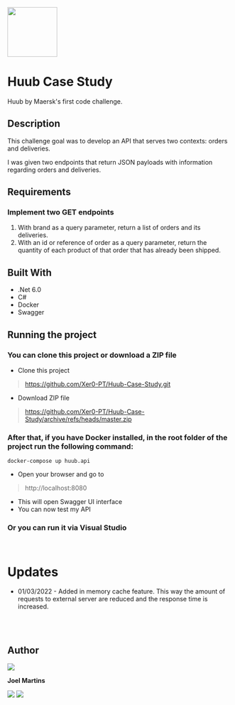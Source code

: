 <img src="https://media-exp1.licdn.com/dms/image/C4E0BAQF3ukPgNlaIUw/company-logo_200_200/0/1637839417793?e=1654128000&v=beta&t=uEOS9Kts3nT2HCHwpHIqOWjTreEPuywlVC79_g4f2D4"
     style="height: 7rem;"/>

# Huub Case Study

Huub by Maersk's first code challenge.

## Description

This challenge goal was to develop an API that serves two contexts: orders and deliveries.

I was given two endpoints that return JSON payloads with information regarding orders and deliveries.

## Requirements

### Implement **two GET endpoints**

1. With brand as a query parameter, return a list of orders and its deliveries.
2. With an id or reference of order as a query parameter, return the quantity of each product of that order that has already been shipped.

## Built With

* .Net 6.0
* C#
* Docker
* Swagger

## Running the project

### You can clone this project or download a ZIP file

* Clone this project
> https://github.com/Xer0-PT/Huub-Case-Study.git


* Download ZIP file
> https://github.com/Xer0-PT/Huub-Case-Study/archive/refs/heads/master.zip


### After that, if you have Docker installed, in the root folder of the project run the following command:
```
docker-compose up huub.api
```

* Open your browser and go to
> http://localhost:8080

* This will open Swagger UI interface
* You can now test my API

### Or you can run it via Visual Studio

<br>

# Updates
* 01/03/2022 - Added in memory cache feature. This way the amount of requests to external server are reduced and the response time is increased.

<br><br>
## Author
<img src="https://avatars.githubusercontent.com/u/38245877?s=120&v=4">

**Joel Martins**

[<img src="https://img.shields.io/badge/LinkedIn-0077B5?style=for-the-badge&logo=linkedin&logoColor=white" />](https://www.linkedin.com/in/joelm-artins/)
[<img src="https://img.shields.io/badge/Gmail-D14836?style=for-the-badge&logo=gmail&logoColor=white" />](mailto:joelflm@gmail.com)
